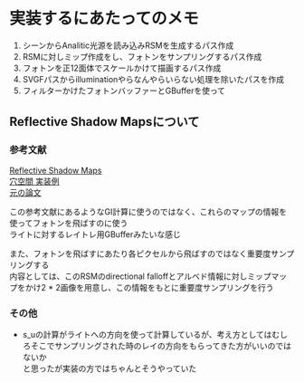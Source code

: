 # 実装するにあたってのメモ

1. シーンからAnalitic光源を読み込みRSMを生成するパス作成  
2. RSMに対しミップ作成をし、フォトンをサンプリングするパス作成  
3. フォトンを正12面体でスケールかけて描画するパス作成  
4. SVGFパスからilluminationやらなんやらいらない処理を除いたパスを作成  
5. フィルターかけたフォトンバッファーとGBufferを使って

## Reflective Shadow Mapsについて
### 参考文献  
[Reflective Shadow Maps](https://ericpolman.com/2016/03/17/reflective-shadow-maps/)  
[穴空間 実装例](http://kagamin.net/hole/rsm/index.htm)  
[元の論文](https://users.soe.ucsc.edu/~pang/160/s13/proposal/mijallen/proposal/media/p203-dachsbacher.pdf)  

この参考文献にあるようなGI計算に使うのではなく、これらのマップの情報を使ってフォトンを飛ばすのに使う  
ライトに対するレイトレ用GBufferみたいな感じ  

また、フォトンを飛ばすにあたり各ピクセルから飛ばすのではなく重要度サンプリングする  
内容としては、このRSMのdirectional falloffとアルベド情報に対しミップマップをかけ2 * 2画像を用意し、この情報をもとに重要度サンプリングを行う  

###  その他
- s_uの計算がライトへの方向を使って計算しているが、考え方としてはむしろそこでサンプリングされた時のレイの方向をもらってきた方がいいのではないか  
と思ったが実装の方ではちゃんとそうやっていた  

<!--stackedit_data:
eyJoaXN0b3J5IjpbLTIwODczMjY1MTcsMTMxMzYzNTgwLC0xNj
c2MzgwNzgzLC0xMDA4NTMxMDUsNDAxODcwNDg5LDE2OTMyNTc0
MDUsLTM1NjU4ODMyOV19
-->